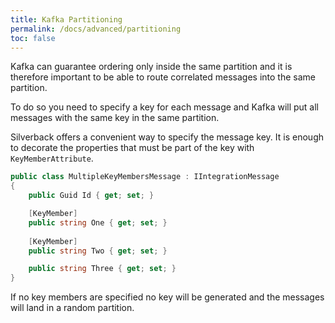 ```yaml
---
title: Kafka Partitioning
permalink: /docs/advanced/partitioning
toc: false
---
```


Kafka can guarantee ordering only inside the same partition and it is therefore important to be able to route correlated messages into the same partition.

To do so you need to specify a key for each message and Kafka will put all messages with the same key in the same partition.

Silverback offers a convenient way to specify the message key. It is enough to decorate the properties that must be part of the key with `KeyMemberAttribute`.

```c#
public class MultipleKeyMembersMessage : IIntegrationMessage
{
    public Guid Id { get; set; }

    [KeyMember]
    public string One { get; set; }
    
    [KeyMember]
    public string Two { get; set; }

    public string Three { get; set; }
}
```

If no key members are specified no key will be generated and the messages will land in a random partition.